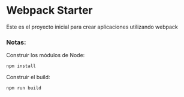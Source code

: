# Webpack Starter

Este es el proyecto inicial para crear aplicaciones utilizando webpack

### Notas:

Construir los módulos de Node:

```npm install```

Construir el build:

```npm run build```